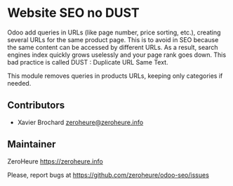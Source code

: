 # Website SEO no DUST

Odoo add queries in URLs (like page number, price sorting, etc.), creating several 
URLs for the same product page. This is to avoid in SEO because the same content 
can be accessed by different URLs. As a result, search engines index quickly grows 
uselessly and your page rank goes down. This bad practice is called DUST : 
Duplicate URL Same Text. 

This module removes queries in products URLs, keeping only categories if needed.

## Contributors

- Xavier Brochard zeroheure@zeroheure.info

## Maintainer

ZeroHeure
https://zeroheure.info

Please, report bugs at https://github.com/zeroheure/odoo-seo/issues


